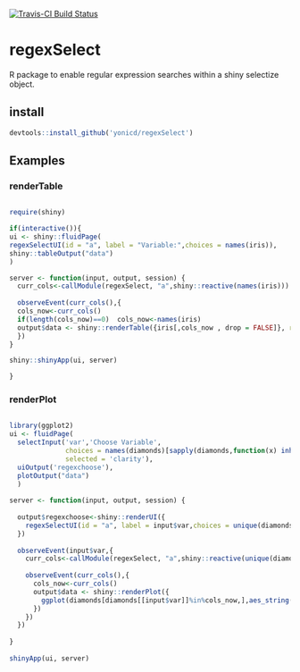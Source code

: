 [![Travis-CI Build Status](https://travis-ci.org/yonicd/regexSelect.svg?branch=master)](https://travis-ci.org/yonicd/regexSelect)

# regexSelect
R package to enable regular expression searches within a shiny selectize object.

## install
```r
devtools::install_github('yonicd/regexSelect')
```

## Examples

### renderTable

```r

require(shiny)

if(interactive()){
ui <- shiny::fluidPage(
regexSelectUI(id = "a", label = "Variable:",choices = names(iris)),
shiny::tableOutput("data")
)

server <- function(input, output, session) {
  curr_cols<-callModule(regexSelect, "a",shiny::reactive(names(iris)))
  
  observeEvent(curr_cols(),{
  cols_now<-curr_cols()
  if(length(cols_now)==0)  cols_now<-names(iris)
  output$data <- shiny::renderTable({iris[,cols_now , drop = FALSE]}, rownames = TRUE)
  })
}

shiny::shinyApp(ui, server)

}
```

### renderPlot

```r

library(ggplot2)
ui <- fluidPage(
  selectInput('var','Choose Variable',
              choices = names(diamonds)[sapply(diamonds,function(x) inherits(x,c('character','factor')))],
              selected = 'clarity'),
  uiOutput('regexchoose'),
  plotOutput("data")
  )
  
server <- function(input, output, session) {
  
  output$regexchoose<-shiny::renderUI({
    regexSelectUI(id = "a", label = input$var,choices = unique(diamonds[[input$var]]))
  })
  
  observeEvent(input$var,{
    curr_cols<-callModule(regexSelect, "a",shiny::reactive(unique(diamonds[[input$var]])))
    
    observeEvent(curr_cols(),{
      cols_now<-curr_cols()
      output$data <- shiny::renderPlot({
        ggplot(diamonds[diamonds[[input$var]]%in%cols_now,],aes_string(x='table',y='carat',colour=input$var))+geom_point()
      })
    })    
  })
  
}
  
shinyApp(ui, server)
```